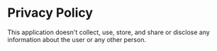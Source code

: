 # Privacy Policy

This application doesn't collect, use, store, and share or disclose any
information about the user or any other person.
